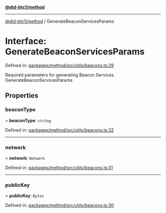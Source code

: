 [**@did-btc1/method**](../README.md)

***

[@did-btc1/method](../globals.md) / GenerateBeaconServicesParams

# Interface: GenerateBeaconServicesParams

Defined in: [packages/method/src/utils/beacons.ts:29](https://github.com/dcdpr/did-btc1-js/blob/4ab6f9915d95beed9bc633644c9db1539395f512/packages/method/src/utils/beacons.ts#L29)

Required parameters for generating Beacon Services.
 GenerateBeaconServicesParams

## Properties

### beaconType

&gt; **beaconType**: `string`

Defined in: [packages/method/src/utils/beacons.ts:32](https://github.com/dcdpr/did-btc1-js/blob/4ab6f9915d95beed9bc633644c9db1539395f512/packages/method/src/utils/beacons.ts#L32)

***

### network

&gt; **network**: `Network`

Defined in: [packages/method/src/utils/beacons.ts:31](https://github.com/dcdpr/did-btc1-js/blob/4ab6f9915d95beed9bc633644c9db1539395f512/packages/method/src/utils/beacons.ts#L31)

***

### publicKey

&gt; **publicKey**: `Bytes`

Defined in: [packages/method/src/utils/beacons.ts:30](https://github.com/dcdpr/did-btc1-js/blob/4ab6f9915d95beed9bc633644c9db1539395f512/packages/method/src/utils/beacons.ts#L30)
